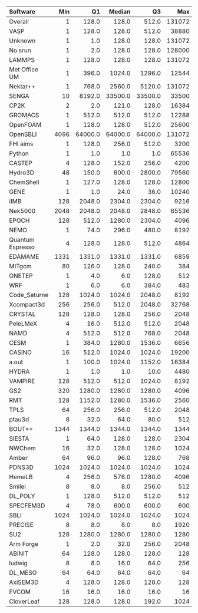 | Software         |   Min |      Q1 |   Median |      Q3 |    Max |    Jobs |     Nodeh |   PercentUse |   Users |   Projects |
|:-----------------|------:|--------:|---------:|--------:|-------:|--------:|----------:|-------------:|--------:|-----------:|
| Overall          |     1 |   128.0 |    128.0 |   512.0 | 131072 | 2364433 | 3896368.9 |        100.0 |     858 |        117 |
| VASP             |     1 |   128.0 |    128.0 |   512.0 |  38880 | 1481290 |  769848.2 |         19.8 |     151 |         16 |
| Unknown          |     1 |     1.0 |    128.0 |   128.0 | 131072 |  291897 |  673945.1 |         17.3 |     406 |         90 |
| No srun          |     1 |     2.0 |    128.0 |   128.0 | 128000 |   60421 |  419461.3 |         10.8 |     679 |         96 |
| LAMMPS           |     1 |   128.0 |    128.0 |   128.0 | 131072 |   60903 |  227924.9 |          5.8 |      48 |         17 |
| Met Office UM    |     1 |   396.0 |   1024.0 |  1296.0 |  12544 |   25228 |  222653.3 |          5.7 |      41 |          5 |
| Nektar++         |     1 |   768.0 |   2560.0 |  5120.0 | 131072 |     783 |  207827.2 |          5.3 |      13 |          4 |
| SENGA            |    10 |  8192.0 |  33500.0 | 33500.0 |  33500 |      67 |  187453.7 |          4.8 |       6 |          3 |
| CP2K             |     2 |     2.0 |    121.0 |   128.0 |  16384 |   73016 |  174349.1 |          4.5 |      56 |         14 |
| GROMACS          |     1 |   512.0 |    512.0 |   512.0 |  12288 |   47129 |  170524.4 |          4.4 |      45 |          5 |
| OpenFOAM         |     1 |   128.0 |    128.0 |   512.0 |  25600 |    2289 |   93389.2 |          2.4 |      55 |         17 |
| OpenSBLI         |  4096 | 64000.0 |  64000.0 | 64000.0 | 131072 |      32 |   83719.4 |          2.1 |       3 |          2 |
| FHI aims         |     1 |   128.0 |    256.0 |   512.0 |   3200 |   76587 |   83184.8 |          2.1 |      26 |          7 |
| Python           |     1 |     1.0 |      1.0 |     1.0 |  65536 |  168948 |   77423.6 |          2.0 |      57 |         25 |
| CASTEP           |     4 |   128.0 |    152.0 |   256.0 |   4200 |    9689 |   52826.8 |          1.4 |      36 |          6 |
| Hydro3D          |    48 |   150.0 |    600.0 |  2800.0 |  79560 |      87 |   40622.9 |          1.0 |       4 |          3 |
| ChemShell        |     1 |   127.0 |    128.0 |   128.0 |  12800 |    1934 |   38575.6 |          1.0 |      15 |          5 |
| GENE             |     1 |     1.0 |     24.0 |    36.0 |  10240 |     176 |   34099.7 |          0.9 |       7 |          4 |
| iIMB             |   128 |  2048.0 |   2304.0 |  2304.0 |   9216 |      85 |   31832.0 |          0.8 |       2 |          2 |
| Nek5000          |  2048 |  2048.0 |   2048.0 |  2848.0 |  65536 |      26 |   31171.4 |          0.8 |       3 |          2 |
| EPOCH            |   128 |   512.0 |   1280.0 |  2304.0 |   4096 |     716 |   27612.4 |          0.7 |       8 |          1 |
| NEMO             |     1 |    74.0 |    296.0 |   480.0 |   8192 |    2171 |   26351.5 |          0.7 |      21 |          3 |
| Quantum Espresso |     4 |   128.0 |    128.0 |   512.0 |   4864 |   29303 |   20127.4 |          0.5 |      22 |          8 |
| EDAMAME          |  1331 |  1331.0 |   1331.0 |  1331.0 |   6859 |     100 |   20026.8 |          0.5 |       2 |          1 |
| MITgcm           |    80 |   126.0 |    128.0 |   240.0 |    384 |   22152 |   17913.6 |          0.5 |      12 |          4 |
| ONETEP           |     1 |     4.0 |      6.0 |   128.0 |    512 |    1579 |   16328.2 |          0.4 |       8 |          3 |
| WRF              |     1 |     6.0 |      6.0 |   384.0 |    483 |     321 |   15873.2 |          0.4 |       5 |          2 |
| Code_Saturne     |   128 |  1024.0 |   1024.0 |  2048.0 |   8192 |     100 |   15237.4 |          0.4 |       6 |          2 |
| Xcompact3d       |   256 |   256.0 |    512.0 |  2048.0 |  32768 |     107 |   14635.5 |          0.4 |       4 |          1 |
| CRYSTAL          |   128 |   128.0 |    128.0 |   256.0 |   2048 |     289 |   13898.3 |          0.4 |       4 |          2 |
| PeleLMeX         |     4 |    16.0 |    512.0 |   512.0 |   2048 |     286 |   12561.8 |          0.3 |       4 |          1 |
| NAMD             |     4 |   512.0 |    512.0 |   768.0 |   2048 |     638 |   12555.6 |          0.3 |       7 |          5 |
| CESM             |     1 |   384.0 |   1280.0 |  1536.0 |   6656 |     200 |   11411.2 |          0.3 |       5 |          1 |
| CASINO           |    16 |   512.0 |   1024.0 |  1024.0 |  19200 |     107 |    9875.7 |          0.3 |       2 |          2 |
| a.out            |     1 |   100.0 |   1024.0 |  1152.0 |  16384 |     721 |    8715.1 |          0.2 |      11 |          7 |
| HYDRA            |     1 |     1.0 |      1.0 |    10.0 |   4480 |      67 |    6578.5 |          0.2 |       9 |          7 |
| VAMPIRE          |   128 |   512.0 |    512.0 |  1024.0 |   8192 |     304 |    6015.8 |          0.2 |       5 |          2 |
| GS2              |   320 |  1280.0 |   1280.0 |  1280.0 |   4096 |    2347 |    3980.7 |          0.1 |       4 |          2 |
| RMT              |   128 |  1152.0 |   1280.0 |  1536.0 |   2560 |      70 |    2458.1 |          0.1 |       3 |          1 |
| TPLS             |    64 |   256.0 |    256.0 |   512.0 |   2048 |     124 |    2229.4 |          0.1 |       3 |          1 |
| ptau3d           |     8 |    32.0 |     64.0 |    80.0 |    512 |     241 |    1964.6 |          0.1 |       4 |          2 |
| BOUT++           |  1344 |  1344.0 |   1344.0 |  1344.0 |   1344 |       7 |    1549.0 |          0.0 |       1 |          1 |
| SIESTA           |     1 |    64.0 |    128.0 |   128.0 |   2304 |     230 |    1456.7 |          0.0 |       4 |          3 |
| NWChem           |    16 |    32.0 |    128.0 |   128.0 |   1024 |     619 |    1212.8 |          0.0 |      12 |          7 |
| Amber            |    64 |    96.0 |     96.0 |   128.0 |    768 |      44 |    1046.8 |          0.0 |       2 |          1 |
| PDNS3D           |  1024 |  1024.0 |   1024.0 |  1024.0 |   1024 |      42 |     941.7 |          0.0 |       2 |          1 |
| HemeLB           |     4 |   256.0 |    576.0 |  1280.0 |   4096 |     147 |     707.9 |          0.0 |       3 |          3 |
| Smilei           |     8 |     8.0 |      8.0 |   256.0 |    512 |      65 |     483.8 |          0.0 |       3 |          1 |
| DL_POLY          |     1 |   128.0 |    512.0 |   512.0 |    512 |      23 |     449.7 |          0.0 |       2 |          1 |
| SPECFEM3D        |     4 |    78.0 |    600.0 |   600.0 |    600 |      22 |     387.5 |          0.0 |       1 |          1 |
| SBLI             |  1024 |  1024.0 |   1024.0 |  1024.0 |   1024 |      40 |     333.1 |          0.0 |       1 |          1 |
| PRECISE          |     8 |     8.0 |      8.0 |     8.0 |   1920 |      22 |     210.1 |          0.0 |       2 |          2 |
| SU2              |   128 |  1280.0 |   1280.0 |  1280.0 |   1280 |      23 |     193.3 |          0.0 |       1 |          1 |
| Arm Forge        |     1 |     2.0 |     32.0 |   256.0 |   2048 |     481 |     175.7 |          0.0 |       6 |          5 |
| ABINIT           |    64 |   128.0 |    128.0 |   128.0 |    128 |      12 |      11.5 |          0.0 |       2 |          2 |
| ludwig           |     8 |     8.0 |     16.0 |    64.0 |    256 |      48 |      10.3 |          0.0 |       1 |          1 |
| DL_MESO          |    64 |    64.0 |     64.0 |    64.0 |     64 |       4 |       6.0 |          0.0 |       1 |          1 |
| AxiSEM3D         |     4 |   128.0 |    128.0 |   128.0 |    128 |      43 |       5.7 |          0.0 |       2 |          1 |
| FVCOM            |    16 |    16.0 |     16.0 |    16.0 |     16 |      20 |       3.0 |          0.0 |       1 |          1 |
| CloverLeaf       |   128 |   128.0 |    128.0 |   192.0 |   1024 |      11 |       0.9 |          0.0 |       1 |          2 |